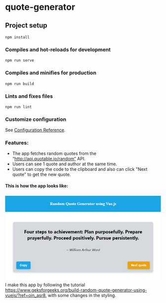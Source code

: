 # quote-generator

## Project setup
```
npm install
```

### Compiles and hot-reloads for development
```
npm run serve
```

### Compiles and minifies for production
```
npm run build
```

### Lints and fixes files
```
npm run lint
```

### Customize configuration
See [Configuration Reference](https://cli.vuejs.org/config/).

### Features: 
- The app fetches random quotes from the “http://api.quotable.io/random” API.
- Users can see 1 quote and author at the same time.
- Users can copy the code to the clipboard and also can click "Next quote" to get the new quote.
#### This is how the app looks like:
![Quote generator](https://github.com/Nguyen-Thi-HuyenK/VueJs-Projects/blob/main/quote-generator/src/assets/Screenshot%202024-10-02%20105846.png)
<br>
I make this app by following the tutorial https://www.geksforgeeks.org/build-random-quote-generator-using-vuejs/?ref=oin_asr8, with some changes in the styling.
